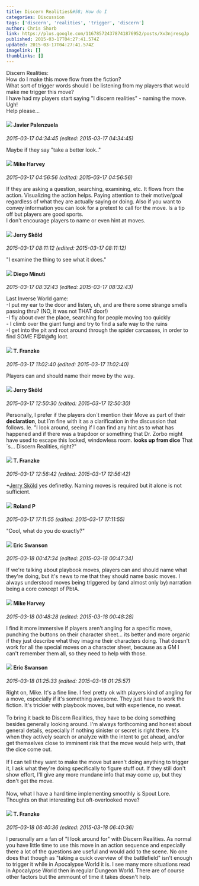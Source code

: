 ```yaml
---
title: Discern Realities&#58; How do I
categories: Discussion
tags: ['discern', 'realities', 'trigger', 'discern']
author: Chris Shorb
link: https://plus.google.com/116785724378741876952/posts/Xx3njresgJp
published: 2015-03-17T04:27:41.574Z
updated: 2015-03-17T04:27:41.574Z
imagelink: []
thumblinks: []
---
```


Discern Realities:<br />How do I make this move flow from the fiction?<br />What sort of trigger words should I be listening from my players that would make me trigger this move?<br />I have had my players start saying &quot;I discern realities&quot; - naming the move. Ugh!<br />Help please...
<div id='comment z132utiabkmkdh15t04cejvzuu2funqhs5c'>
  <h4><img src='{{site.baseurl}}//images/avatars/113686592621874788146_photo.jpg'> Javier Palenzuela</h4>
      <p><cite>2015-03-17 04:34:45 (edited: 2015-03-17 04:34:45)</cite></p>
        <p>Maybe if they say &quot;take a better look..&quot;</p>
</div>
        

<div id='comment z132utiabkmkdh15t04cejvzuu2funqhs5c'>
  <h4><img src='{{site.baseurl}}//images/avatars/100107644985752808795_photo.jpg'> Mike Harvey</h4>
      <p><cite>2015-03-17 04:56:56 (edited: 2015-03-17 04:56:56)</cite></p>
        <p>If they are asking a question, searching, examining, etc. It flows from the action. Visualizing the action helps. Paying attention to their motive/goal regardless of what they are actually saying or doing. Also if you want to convey information you can look for a pretext to call for the move. Is a tip off but players are good sports. <br />I don&#39;t encourage players to name or even hint at moves.</p>
</div>
        

<div id='comment z132utiabkmkdh15t04cejvzuu2funqhs5c'>
  <h4><img src='{{site.baseurl}}//images/avatars/102790045751101620533_photo.jpg'> Jerry Sköld</h4>
      <p><cite>2015-03-17 08:11:12 (edited: 2015-03-17 08:11:12)</cite></p>
        <p>&quot;I examine the thing to see what it does.&quot;</p>
</div>
        

<div id='comment z132utiabkmkdh15t04cejvzuu2funqhs5c'>
  <h4><img src='{{site.baseurl}}//images/avatars/105865506865728214454_photo.jpg'> Diego Minuti</h4>
      <p><cite>2015-03-17 08:32:43 (edited: 2015-03-17 08:32:43)</cite></p>
        <p>Last Inverse World game:<br />-I put my ear to the door and listen, uh, and are there some strange smells passing thru? (NO, it was not THAT door!)<br />-I fly about over the place, searching for people moving too quickly<br />- I climb over the giant fungi and try to find a safe way to the ruins<br />-I get into the pit and root around through the spider carcasses, in order to find SOME F@#@#g loot.</p>
</div>
        

<div id='comment z132utiabkmkdh15t04cejvzuu2funqhs5c'>
  <h4><img src='{{site.baseurl}}//images/avatars/110330901807759406775_photo.jpg'> T. Franzke</h4>
      <p><cite>2015-03-17 11:02:40 (edited: 2015-03-17 11:02:40)</cite></p>
        <p>Players can and should name their move by the way. </p>
</div>
        

<div id='comment z132utiabkmkdh15t04cejvzuu2funqhs5c'>
  <h4><img src='{{site.baseurl}}//images/avatars/102790045751101620533_photo.jpg'> Jerry Sköld</h4>
      <p><cite>2015-03-17 12:50:30 (edited: 2015-03-17 12:50:30)</cite></p>
        <p>Personally, I prefer if the players don´t mention their Move as part of their <b>declaration</b>, but I´m fine with it as a clarification in the discussion that follows. Ie. &quot;I look around, seeing if I can find any hint as to what has happened and if there was a trapdoor or something that Dr. Zorbo might have used to escape this locked, windowless room. <b>looks up from dice</b> That´s... Discern Realities, right?&quot;</p>
</div>
        

<div id='comment z132utiabkmkdh15t04cejvzuu2funqhs5c'>
  <h4><img src='{{site.baseurl}}//images/avatars/110330901807759406775_photo.jpg'> T. Franzke</h4>
      <p><cite>2015-03-17 12:56:42 (edited: 2015-03-17 12:56:42)</cite></p>
        <p><span class="proflinkWrapper"><span class="proflinkPrefix">+</span><a class="proflink" href="https://plus.google.com/102790045751101620533" oid="102790045751101620533">Jerry Sköld</a></span> yes definetky. Naming moves is required but it alone is not sufficient. </p>
</div>
        

<div id='comment z132utiabkmkdh15t04cejvzuu2funqhs5c'>
  <h4><img src='{{site.baseurl}}//images/avatars/110384865323265614483_photo.jpg'> Roland P</h4>
      <p><cite>2015-03-17 17:11:55 (edited: 2015-03-17 17:11:55)</cite></p>
        <p>&quot;Cool, what do you do exactly?&quot;</p>
</div>
        

<div id='comment z132utiabkmkdh15t04cejvzuu2funqhs5c'>
  <h4><img src='{{site.baseurl}}//images/avatars/104842579266671620155_photo.jpg'> Eric Swanson</h4>
      <p><cite>2015-03-18 00:47:34 (edited: 2015-03-18 00:47:34)</cite></p>
        <p>If we&#39;re talking about playbook moves, players can and should name what they&#39;re doing, but it&#39;s news to me that they should name basic moves. I always understood moves being triggered by (and almost only by) narration being a core concept of PbtA.</p>
</div>
        

<div id='comment z132utiabkmkdh15t04cejvzuu2funqhs5c'>
  <h4><img src='{{site.baseurl}}//images/avatars/100107644985752808795_photo.jpg'> Mike Harvey</h4>
      <p><cite>2015-03-18 00:48:28 (edited: 2015-03-18 00:48:28)</cite></p>
        <p>I find it more immersive if players aren&#39;t angling for a specific move, punching the buttons on their character sheet... its better and more organic if they just describe what they imagine their characters doing. That doesn&#39;t work for all the special moves on a character sheet, because as a GM I can&#39;t remember them all, so they need to help with those.</p>
</div>
        

<div id='comment z132utiabkmkdh15t04cejvzuu2funqhs5c'>
  <h4><img src='{{site.baseurl}}//images/avatars/104842579266671620155_photo.jpg'> Eric Swanson</h4>
      <p><cite>2015-03-18 01:25:33 (edited: 2015-03-18 01:25:57)</cite></p>
        <p>Right on, Mike. It&#39;s a fine line. I feel pretty ok with players kind of angling for a move, especially if it&#39;s something awesome. They just have to work the fiction. It&#39;s trickier with playbook moves, but with experience, no sweat. <br /><br />To bring it back to Discern Realities, they have to be doing something besides generally looking around. I&#39;m always forthcoming and honest about general details, especially if nothing sinister or secret is right there. It&#39;s when they actively search or analyze with the intent to get ahead, and/or get themselves close to imminent risk that the move would help with, that the dice come out. <br /><br />If I can tell they want to make the move but aren&#39;t doing anything to trigger it, I ask what they&#39;re doing specifically to figure stuff out. If they still don&#39;t show effort, I&#39;ll give any more mundane info that may come up, but they don&#39;t get the move. <br /><br />Now, what I have a hard time implementing smoothly is Spout Lore. Thoughts on that interesting but oft-overlooked move?</p>
</div>
        

<div id='comment z132utiabkmkdh15t04cejvzuu2funqhs5c'>
  <h4><img src='{{site.baseurl}}//images/avatars/110330901807759406775_photo.jpg'> T. Franzke</h4>
      <p><cite>2015-03-18 06:40:36 (edited: 2015-03-18 06:40:36)</cite></p>
        <p>I personally am a fan of &quot;I look around for&quot; with Discern Realities. As normal you have little time to use this move in an action sequence and especially there a lot of the questions are useful and would add to the scene. No one does that though as &quot;taking a quick overview of the battlefield&quot; isn&#39;t enough to trigger it while in Apocalypse World it is. I see many more situations read in Apocalypse World then in regular Dungeon World. There are of course other factors but the ammount of time it takes doesn&#39;t help.  </p>
</div>
        